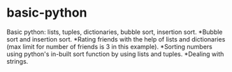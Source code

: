 # basic-python
Basic python: lists, tuples, dictionaries, bubble sort, insertion sort.
*Bubble sort and insertion sort.
*Rating friends with the help of lists and dictionaries (max limit for number of friends is 3 in this example).
*Sorting numbers using python's in-built sort function by using lists and tuples.
*Dealing with strings.

